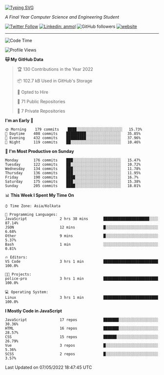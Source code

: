[![Typing SVG](https://readme-typing-svg.herokuapp.com?lines=HI%2C+I'm+Tonal;I'm+a+MEVN+Stack+Developer)](https://git.io/typing-svg)

<p><em>A Final Year Computer Science and Engineering Student</em></p>

[![Twitter Follow](https://img.shields.io/twitter/follow/tonalmathew?style=flat)](https://twitter.com/intent/follow?screen_name=tonalmathew)
[![Linkedin: anmol](https://img.shields.io/badge/tonal-mathew?style=flat-square&logo=Linkedin&logoColor=white&link=https://www.linkedin.com/in/tonal-mathew/)](https://www.linkedin.com/in/tonal-mathew/)
![GitHub followers](https://img.shields.io/github/followers/tonalmathew?label=Follow&style=social)
[![website](https://img.shields.io/badge/Website-46a2f1.svg?&style=flat-square&logo=Google-Chrome&logoColor=white&link=http://tonalmathew.github.io/)](http://tonalmathew.github.io/)

---
<!--START_SECTION:waka-->
![Code Time](http://img.shields.io/badge/Code%20Time-0-blue)

![Profile Views](http://img.shields.io/badge/Profile%20Views-0-blue)

**🐱 My GitHub Data** 

> 🏆 130 Contributions in the Year 2022
 > 
> 📦 102.7 kB Used in GitHub's Storage 
 > 
> 💼 Opted to Hire
 > 
> 📜 71 Public Repositories 
 > 
> 🔑 7 Private Repositories  
 > 
**I'm an Early 🐤** 

```text
🌞 Morning    179 commits    ████░░░░░░░░░░░░░░░░░░░░░   15.73% 
🌆 Daytime    408 commits    █████████░░░░░░░░░░░░░░░░   35.85% 
🌃 Evening    432 commits    █████████░░░░░░░░░░░░░░░░   37.96% 
🌙 Night      119 commits    ██░░░░░░░░░░░░░░░░░░░░░░░   10.46%

```
📅 **I'm Most Productive on Sunday** 

```text
Monday       176 commits    ███░░░░░░░░░░░░░░░░░░░░░░   15.47% 
Tuesday      122 commits    ██░░░░░░░░░░░░░░░░░░░░░░░   10.72% 
Wednesday    134 commits    ███░░░░░░░░░░░░░░░░░░░░░░   11.78% 
Thursday     136 commits    ███░░░░░░░░░░░░░░░░░░░░░░   11.95% 
Friday       190 commits    ████░░░░░░░░░░░░░░░░░░░░░   16.7% 
Saturday     175 commits    ███░░░░░░░░░░░░░░░░░░░░░░   15.38% 
Sunday       205 commits    ████░░░░░░░░░░░░░░░░░░░░░   18.01%

```


📊 **This Week I Spent My Time On** 

```text
⌚︎ Time Zone: Asia/Kolkata

💬 Programming Languages: 
JavaScript               2 hrs 38 mins       █████████████████████░░░░   87.14% 
JSON                     12 mins             █░░░░░░░░░░░░░░░░░░░░░░░░   6.68% 
Other                    9 mins              █░░░░░░░░░░░░░░░░░░░░░░░░   5.37% 
Bash                     1 min               ░░░░░░░░░░░░░░░░░░░░░░░░░   0.81%

🔥 Editors: 
VS Code                  3 hrs 1 min         █████████████████████████   100.0%

🐱‍💻 Projects: 
police-pro               3 hrs 1 min         █████████████████████████   100.0%

💻 Operating System: 
Linux                    3 hrs 1 min         █████████████████████████   100.0%

```

**I Mostly Code in JavaScript** 

```text
JavaScript               17 repos            ███████░░░░░░░░░░░░░░░░░░   30.36% 
HTML                     16 repos            ███████░░░░░░░░░░░░░░░░░░   28.57% 
CSS                      15 repos            ██████░░░░░░░░░░░░░░░░░░░   26.79% 
Vue                      3 repos             █░░░░░░░░░░░░░░░░░░░░░░░░   5.36% 
SCSS                     2 repos             █░░░░░░░░░░░░░░░░░░░░░░░░   3.57%

```



 Last Updated on 07/05/2022 18:47:45 UTC
<!--END_SECTION:waka-->
